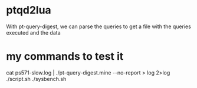 # ptqd2lua
With pt-query-digest, we can parse the queries to get a file with the queries executed and the data

# my commands to test it
cat ps571-slow.log | ./pt-query-digest.mine --no-report  > log 2>log
./script.sh
./sysbench.sh
